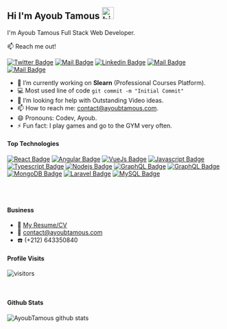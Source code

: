 ## Hi I'm Ayoub Tamous <img src="https://user-images.githubusercontent.com/1303154/88677602-1635ba80-d120-11ea-84d8-d263ba5fc3c0.gif" width="28px" alt="hi">

I'm Ayoub Tamous Full Stack Web Developer.

:mailbox: Reach me out!

[![Twitter Badge](https://img.shields.io/badge/-@AyoubTamous-1ca0f1?style=flat&labelColor=1ca0f1&logo=twitter&logoColor=white&link=https://twitter.com/AyoubTamous)](https://twitter.com/AyoubTamous) [![Mail Badge](https://img.shields.io/badge/-Codev-e74c3c?style=flat&labelColor=e74c3c&logo=youtube&logoColor=white)](https://youtube.com/codev) [![Linkedin Badge](https://img.shields.io/badge/-Ayoub_Tamous-0e76a8?style=flat&labelColor=0e76a8&logo=linkedin&logoColor=white)](https://www.linkedin.com/in/ayoub-tamous-879aab153/) [![Mail Badge](https://img.shields.io/badge/-@ayoubtamouss.js-e84393?style=flat&labelColor=e84393&logo=instagram&logoColor=white)](https://www.instagram.com/ayoubtamouss.js/) [![Mail Badge](https://img.shields.io/badge/-AyoubTamous-c0392b?style=flat&labelColor=c0392b&logo=gmail&logoColor=white)](mailto:contact@ayoubtamous.com)

<!-- TODO: Add last video link -->

- 🔭 I’m currently working on **Slearn** (Professional Courses Platform).
- :computer: Most used line of code `git commit -m "Initial Commit"`
- 🤔 I’m looking for help with Outstanding Video ideas.
- 📫 How to reach me: contact@ayoubtamous.com.
- 😄 Pronouns: Codev, Ayoub.
- ⚡ Fun fact: I play games and go to the GYM very often.

#### Top Technologies

<!-- TODO: Make technologies links takes you to repositories -->

[![React Badge](https://img.shields.io/badge/-React-61DBFB?style=for-the-badge&labelColor=black&logo=react&logoColor=61DBFB)](#) [![Angular Badge](https://img.shields.io/badge/-Angular-red?style=for-the-badge&labelColor=black&logo=angular&logoColor=red)](#) [![VueJs Badge](https://img.shields.io/badge/-Vuejs-41B883?style=for-the-badge&labelColor=black&logo=Vue.js&logoColor=41B883)](#) [![Javascript Badge](https://img.shields.io/badge/-Javascript-F0DB4F?style=for-the-badge&labelColor=black&logo=javascript&logoColor=F0DB4F)](#) [![Typescript Badge](https://img.shields.io/badge/-Typescript-007acc?style=for-the-badge&labelColor=black&logo=typescript&logoColor=007acc)](#) [![Nodejs Badge](https://img.shields.io/badge/-Nodejs-3C873A?style=for-the-badge&labelColor=black&logo=node.js&logoColor=3C873A)](#) [![GraphQL Badge](https://img.shields.io/badge/-GraphQl-e535ab?style=for-the-badge&labelColor=black&logo=node.js&logoColor=e535ab)](#) [![GraphQL Badge](https://img.shields.io/badge/-Firebase-FFA611?style=for-the-badge&labelColor=black&logo=firebase&logoColor=FFA611b)](#) [![MongoDB Badge](https://img.shields.io/badge/-Mongodb-4DB33D?style=for-the-badge&labelColor=black&logo=mongodb&logoColor=4DB33D)](#) [![Laravel Badge](https://img.shields.io/badge/-Laravel-F05340?style=for-the-badge&labelColor=black&logo=laravel&logoColor=F05340)](#) [![MySQL Badge](https://img.shields.io/badge/-Mysql-00758F?style=for-the-badge&labelColor=black&logo=mysql&logoColor=00758F)](#)




<br />
<br />

#### Business
- :paperclip: [My Resume/CV](https://github.com/ipenywis/ipenywis/blob/master/resumes/resume%20v1.0.pdf)
- :email: contact@ayoubtamous.com
- :phone: (+212) 643350840

#### Profile Visits 

![visitors](https://visitor-badge.glitch.me/badge?page_id=ipenywis.ipenywis)

<br >

#### Github Stats

![AyoubTamous github stats](https://github-readme-stats.vercel.app/api?username=ayoubtamous&count_private=true&theme=tokyonight&hide=contribs,prs)

